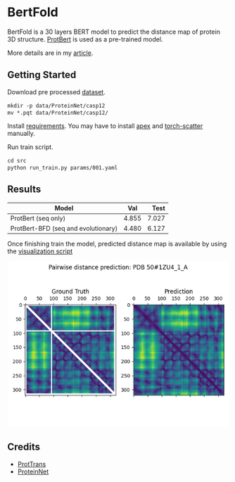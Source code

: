 # BertFold

BertFold is a 30 layers BERT model to predict the distance map of protein 3D structure. [ProtBert](https://huggingface.co/Rostlab/prot_bert) is used as a pre-trained model.

More details are in my [article](https://medium.com/vitalify-asia/bert-meets-the-protein-3d-structure-44f869b15c06).

## Getting Started

Download pre processed [dataset](https://www.dropbox.com/sh/hhg2jo9ojafn2a0/AAA-ugVoIkIE1wYOWf2fILoua?dl=0).

```
mkdir -p data/ProteinNet/casp12
mv *.pqt data/ProteinNet/casp12/
```

Install [requirements](./requirements.txt). You may have to install [apex](https://github.com/NVIDIA/apex) and [torch-scatter](https://github.com/rusty1s/pytorch_scatter) manually.

Run train script.

```
cd src
python run_train.py params/001.yaml
```

## Results

| Model       | Val           | Test  |
| ------------- |:-------------:| -----:|
| ProtBert (seq only)      | 4.855 | 7.027 |
| ProtBert-BFD (seq and evolutionary)      | 4.480      |   6.127 |

Once finishing train the model, predicted distance map is available by using the [visualization script](./src/vis_contacts.py)

![1ZU4](images/1ZU4.jpg)

## Credits

* [ProtTrans](https://github.com/agemagician/ProtTrans)
* [ProteinNet](https://github.com/aqlaboratory/proteinnet)
